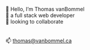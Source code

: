 👋 Hello, I’m Thomas vanBommel <br/>
🥞 a full stack web developer  <br/>
💞️ looking to collaborate      <br/>
<br/>
<br/>
📫 thomas@vanbommel.ca
